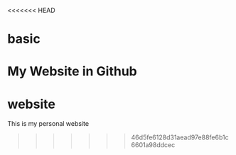 <<<<<<< HEAD
# basic
 My Website in Github
=======
# website
This is my personal website
>>>>>>> 46d5fe6128d31aead97e88fe6b1c6601a98ddcec
